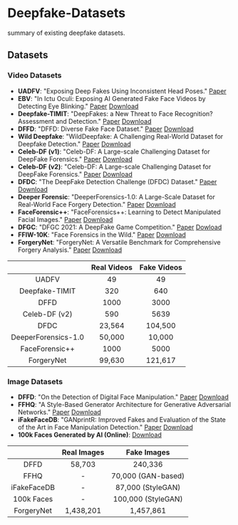 # Deepfake-Datasets
summary of existing deepfake datasets.
## Datasets

### Video Datasets

* **UADFV**: "Exposing Deep Fakes Using Inconsistent Head Poses." [Paper](https://arxiv.org/abs/1811.00661)
* **EBV**: "In Ictu Oculi: Exposing AI Generated Fake Face Videos by Detecting Eye Blinking." [Paper](https://arxiv.org/abs/1806.02877)    [Download](http://www.cs.albany.edu/~lsw/downloads.html)
* **Deepfake-TIMIT**: "DeepFakes: a New Threat to Face Recognition? Assessment and Detection." [Paper](https://arxiv.org/abs/1812.08685)    [Download](https://conradsanderson.id.au/vidtimit/)
* **DFFD**: "DFFD: Diverse Fake Face Dataset." [Paper](http://cvlab.cse.msu.edu/dffd-diverse-fake-face-dataset.html)    [Download](http://cvlab.cse.msu.edu/dffd-dataset.html)
* **Wild Deepfake**: "WildDeepfake: A Challenging Real-World Dataset for Deepfake Detection." [Paper](https://arxiv.org/abs/2101.01456)    [Download](https://github.com/deepfakeinthewild/deepfake-in-the-wild)
* **Celeb-DF (v1)**: "Celeb-DF: A Large-scale Challenging Dataset for DeepFake Forensics." [Paper](https://openaccess.thecvf.com/content_CVPR_2020/papers/Li_Celeb-DF_A_Large-Scale_Challenging_Dataset_for_DeepFake_Forensics_CVPR_2020_paper.pdf)    [Download](https://github.com/yuezunli/celeb-deepfakeforensics/tree/master/Celeb-DF-v1)
* **Celeb-DF (v2)**: "Celeb-DF: A Large-scale Challenging Dataset for DeepFake Forensics." [Paper](https://openaccess.thecvf.com/content_CVPR_2020/papers/Li_Celeb-DF_A_Large-Scale_Challenging_Dataset_for_DeepFake_Forensics_CVPR_2020_paper.pdf)    [Download](https://github.com/yuezunli/celeb-deepfakeforensics/tree/master/Celeb-DF-v2)
* **DFDC**: "The DeepFake Detection Challenge (DFDC) Dataset." [Paper](https://arxiv.org/abs/2006.07397)    [Download](https://www.kaggle.com/c/deepfake-detection-challenge/data) 
* **Deeper Forensic**: "DeeperForensics-1.0: A Large-Scale Dataset for Real-World Face Forgery Detection." [Paper](https://openaccess.thecvf.com/content_CVPR_2020/papers/Jiang_DeeperForensics-1.0_A_Large-Scale_Dataset_for_Real-World_Face_Forgery_Detection_CVPR_2020_paper.pdf)    [Download](https://github.com/EndlessSora/DeeperForensics-1.0)
* **FaceForensic++**: "FaceForensics++: Learning to Detect Manipulated Facial Images." [Paper](https://arxiv.org/abs/1901.08971)    [Download](https://github.com/ondyari/FaceForensics)
* **DFGC**: "DFGC 2021: A DeepFake Game Competition." [Paper](https://arxiv.org/abs/2106.01217)    [Dowload](https://github.com/bomb2peng/DFGC_starterkit)
* **FFIW-10K**: "Face Forensics in the Wild." [Paper](https://arxiv.org/abs/2103.16076)    [Download](https://github.com/tfzhou/FFIW)
* **ForgeryNet**: "ForgeryNet: A Versatile Benchmark for Comprehensive Forgery Analysis." [Paper](https://arxiv.org/abs/2103.05630)    [Download](https://github.com/yinanhe/forgerynet)

|                     | Real Videos | Fake Videos |
| :-----------------: | :---------: | :---------: |
|        UADFV        |     49      |     49      |
|   Deepfake-TIMIT    |     320     |     640     |
|        DFFD         |    1000     |    3000     |
|    Celeb-DF (v2)    |     590     |    5639     |
|        DFDC         |   23,564    |   104,500   |
| DeeperForensics-1.0 |   50,000    |   10,000    |
|   FaceForensic++    |    1000     |    5000     |
|     ForgeryNet      |   99,630    |   121,617   |



### Image Datasets

* **DFFD**: "On the Detection of Digital Face Manipulation." [Paper](https://openaccess.thecvf.com/content_CVPR_2020/papers/Dang_On_the_Detection_of_Digital_Face_Manipulation_CVPR_2020_paper.pdf)    [Download](http://cvlab.cse.msu.edu/project-ffd.html)
* **FFHQ**: "A Style-Based Generator Architecture for Generative Adversarial Networks." [Paper](https://openaccess.thecvf.com/content_CVPR_2019/papers/Karras_A_Style-Based_Generator_Architecture_for_Generative_Adversarial_Networks_CVPR_2019_paper.pdf)    [Download](https://github.com/NVlabs/ffhq-dataset)
* **iFakeFaceDB**: "GANprintR: Improved Fakes and Evaluation of the State of the Art in Face Manipulation Detection." [Paper](https://arxiv.org/abs/1911.05351)    [Download](https://github.com/socialabubi/iFakeFaceDB)
* **100k Faces Generated by AI (Online)**: [Download](https://generated.photos/datasets)

|             | Real Images |    Fake Images     |
| :---------: | :---------: | :----------------: |
|    DFFD     |   58,703    |      240,336       |
|    FFHQ     |      -      | 70,000 (GAN-based) |
| iFakeFaceDB |      -      | 87,000 (StyleGAN)  |
| 100k Faces  |      -      | 100,000 (StyleGAN) |
| ForgeryNet  |  1,438,201  |     1,457,861      |

